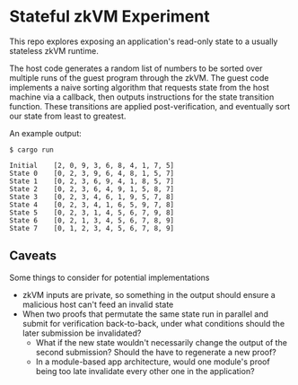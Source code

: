 # Stateful zkVM Experiment

This repo explores exposing an application's read-only state to a usually stateless zkVM runtime.

The host code generates a random list of numbers to be sorted over multiple runs of the guest program through the zkVM.
The guest code implements a naive sorting algorithm that requests state from the host machine via a callback, then outputs instructions for the state transition function. These transitions are applied post-verification, and eventually sort our state from least to greatest.

An example output:

```
$ cargo run

Initial    [2, 0, 9, 3, 6, 8, 4, 1, 7, 5]
State 0    [0, 2, 3, 9, 6, 4, 8, 1, 5, 7]
State 1    [0, 2, 3, 6, 9, 4, 1, 8, 5, 7]
State 2    [0, 2, 3, 6, 4, 9, 1, 5, 8, 7]
State 3    [0, 2, 3, 4, 6, 1, 9, 5, 7, 8]
State 4    [0, 2, 3, 4, 1, 6, 5, 9, 7, 8]
State 5    [0, 2, 3, 1, 4, 5, 6, 7, 9, 8]
State 6    [0, 2, 1, 3, 4, 5, 6, 7, 8, 9]
State 7    [0, 1, 2, 3, 4, 5, 6, 7, 8, 9]
```
## Caveats
Some things to consider for potential implementations
- zkVM inputs are private, so something in the output should ensure a malicious host can't feed an invalid state
- When two proofs that permutate the same state run in parallel and submit for verification back-to-back, under what conditions should the later submission be invalidated?
    - What if the new state wouldn't necessarily change the output of the second submission? Should the have to regenerate a new proof?
    - In a module-based app architecture, would one module's proof being too late invalidate every other one in the application?
